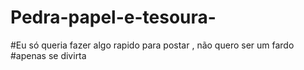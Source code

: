 # Pedra-papel-e-tesoura-
#Eu só queria fazer algo rapido para postar , não quero ser um fardo
#apenas se divirta 
